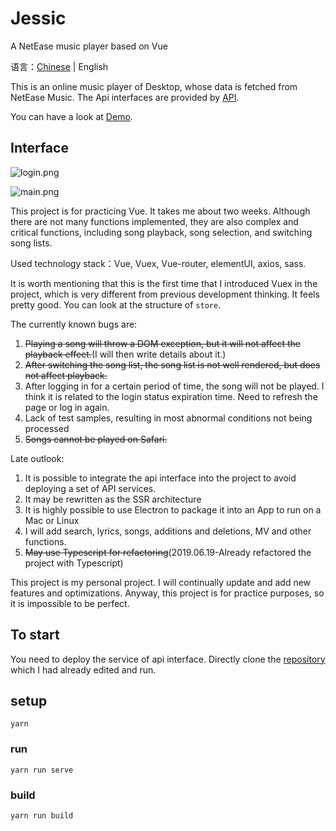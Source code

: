 # Jessic

A NetEase music player based on Vue

语言：[Chinese](README.md) | English

This is an online music player of Desktop, whose data is fetched from NetEase Music. The Api interfaces are provided by [API](https://github.com/Binaryify/NeteaseCloudMusicApi).

You can have a look at [Demo](http://music.jessic.xyz).

## Interface

![login.png](http://psb5eq4ez.bkt.clouddn.com/Jessic/login.png)

![main.png](http://psb5eq4ez.bkt.clouddn.com/Jessic/main.png)

This project is for practicing Vue. It takes me about two weeks. Although there are not many functions implemented, they are also complex and critical functions, including song playback, song selection, and switching song lists.

Used technology stack：Vue, Vuex, Vue-router, elementUI, axios, sass.

It is worth mentioning that this is the first time that I introduced Vuex in the project, which is very different from previous development thinking. It feels pretty good. You can look at the structure of `store`.

The currently known bugs are:

1. ~~Playing a song will throw a DOM exception, but it will not affect the playback effect.~~(I will then write details about it.)
2. ~~After switching the song list, the song list is not well rendered, but does not affect playback.~~
3. After logging in for a certain period of time, the song will not be played. I think it is related to the login status expiration time. Need to refresh the page or log in again.
4. Lack of test samples, resulting in most abnormal conditions not being processed
5. ~~Songs cannot be played on Safari.~~

Late outlook:
1. It is possible to integrate the api interface into the project to avoid deploying a set of API services.
2. It may be rewritten as the SSR architecture
3. It is highly possible to use Electron to package it into an App to run on a Mac or Linux
4. I will add search, lyrics, songs, additions and deletions, MV and other functions.
5. ~~May use Typescript for refactoring~~(2019.06.19-Already refactored the project with Typescript)

This project is my personal project. I will continually update and add new features and optimizations.
Anyway, this project is for practice purposes, so it is impossible to be perfect. 

## To start
You need to deploy the service of api interface.
Directly clone the [repository](https://github.com/danielhuoo/NeteaseCloudMusicApi) which I had already edited and run.

## setup
```
yarn
```

### run
```
yarn run serve
```

### build
```
yarn run build
```